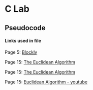 # C Lab
## Pseudocode

#### Links used in file

Page 5: [Blockly](https://blockly-demo.appspot.com/static/demos/code/index.html)

Page 15: [The Euclidean Algorithm](https://www.khanacademy.org/computing/computer-science/cryptography/modarithmetic/a/the-euclidean-algorithm)

Page 15: [The Euclidean Algorithm](https://www.algorithm-archive.org/contents/euclidean_algorithm/euclidean_algorithm.html)

Page 15: [Euclidean Algorithm - youtube](https://www.youtube.com/watch?v=h86RzlyHfUE&feature=youtu.be)
